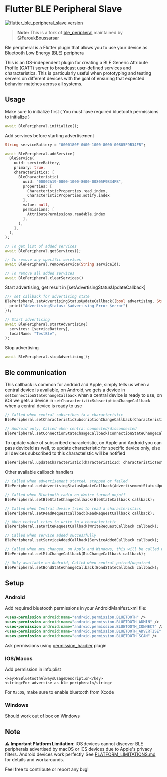# Flutter BLE Peripheral Slave

[![flutter_ble_peripheral_slave version](https://img.shields.io/pub/v/flutter_ble_peripheral_slave?label=flutter_ble_peripheral_slave)](https://pub.dev/packages/flutter_ble_peripheral_slave)

> **Note:** This is a fork of [ble_peripheral](https://github.com/rohitsangwan01/ble_peripheral) maintained by [@FaroukBoussarsar](https://github.com/FaroukBoussarsar)

Ble peripheral is a Flutter plugin that allows you to use your device as Bluetooth Low Energy (BLE) peripheral

This is an OS-independent plugin for creating a BLE Generic Attribute Profile (GATT) server to broadcast user-defined services and characteristics. This is particularly useful when prototyping and testing servers on different devices with the goal of ensuring that expected behavior matches across all systems.

## Usage

Make sure to initialize first ( You must have required bluetooth permissions to initialize )

```dart
await BlePeripheral.initialize();
```

Add services before starting advertisement

```dart
String serviceBattery = "0000180F-0000-1000-8000-00805F9B34FB";

await BlePeripheral.addService(
  BleService(
    uuid: serviceBattery,
    primary: true,
    characteristics: [
      BleCharacteristic(
        uuid: "00002A19-0000-1000-8000-00805F9B34FB",
        properties: [
          CharacteristicProperties.read.index,
          CharacteristicProperties.notify.index
        ],
        value: null,
        permissions: [
          AttributePermissions.readable.index
        ],
      ),
    ],
  ),
);

// To get list of added services
await BlePeripheral.getServices();

// To remove any specific services
await BlePeripheral.removeService(String serviceId);

// To remove all added services
await BlePeripheral.clearServices();
```

Start advertising, get result in [setAdvertisingStatusUpdateCallback]

```dart
/// set callback for advertising state
BlePeripheral.setAdvertisingStatusUpdateCallback((bool advertising, String? error) {
  print("AdvertisingStatus: $advertising Error $error")
});

// Start advertising
await BlePeripheral.startAdvertising(
  services: [serviceBattery],
  localName: "TestBle",
);
```

Stop advertising

```dart
await BlePeripheral.stopAdvertising();
```

## Ble communication

This callback is common for android and Apple, simply tells us when a central device is available, on Android, we gets a device in `setConnectionStateChangeCallback` when a central device is ready to use, on iOS we gets a device in `setCharacteristicSubscriptionChangeCallback` when a central device is ready to use

```dart
// Called when central subscribes to a characteristic
BlePeripheral.setCharacteristicSubscriptionChangeCallback(CharacteristicSubscriptionChangeCallback callback);

// Android only, Called when central connected/disconnected
BlePeripheral.setConnectionStateChangeCallback(ConnectionStateChangeCallback callback);
```

To update value of subscribed characteristic, on Apple and Android you can pass deviceId as well, to update characteristic for specific device only, else all devices subscribed to this characteristic will be notified

```dart
BlePeripheral.updateCharacteristic(characteristicId: characteristicTest,value: utf8.encode("Test Data"));
```

Other available callback handlers

```dart
// Called when advertisement started, stopped or failed
BlePeripheral.setAdvertisingStatusUpdateCallback(AdvertisementStatusUpdateCallback callback);

// Called when Bluetooth radio on device turned on/off
BlePeripheral.setBleStateChangeCallback(BleStateCallback callback);

// Called when Central device tries to read a characteristics
BlePeripheral.setReadRequestCallback(ReadRequestCallback callback);

// When central tries to write to a characteristic
BlePeripheral.setWriteRequestCallback(WriteRequestCallback callback);

// Called when service added successfully
BlePeripheral.setServiceAddedCallback(ServiceAddedCallback callback);

// Called when mtu changed, on Apple and Windows, this will be called when a device subscribes to a characteristic
BlePeripheral.setMtuChangeCallback(MtuChangeCallback callback);

// Only available on Android, Called when central paired/unpaired
BlePeripheral.setBondStateChangeCallback(BondStateCallback callback);
```

## Setup

### Android

Add required bluetooth permissions in your AndroidManifest.xml file:

```xml
<uses-permission android:name="android.permission.BLUETOOTH" />
<uses-permission android:name="android.permission.BLUETOOTH_ADMIN" />
<uses-permission android:name="android.permission.BLUETOOTH_CONNECT" />
<uses-permission android:name="android.permission.BLUETOOTH_ADVERTISE" />
<uses-permission android:name="android.permission.BLUETOOTH_SCAN" />
```

Ask permissions using [permission_handler](https://pub.dev/packages/permission_handler) plugin

### IOS/Macos

Add permission in info.plist

```
<key>NSBluetoothAlwaysUsageDescription</key>
<string>For advertise as ble peripheral</string>
```

For `MacOS`, make sure to enable bluetooth from Xcode

### Windows

Should work out of box on Windows

## Note

⚠️ **Important Platform Limitation**: iOS devices cannot discover BLE peripherals advertised by macOS or iOS devices due to Apple's privacy filters. Android devices work perfectly. See [PLATFORM_LIMITATIONS.md](PLATFORM_LIMITATIONS.md) for details and workarounds.

Feel free to contribute or report any bug!
